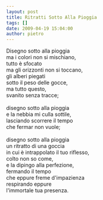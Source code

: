 ```yaml
---
layout: post
title: Ritratti Sotto Alla Pioggia
tags: []
date: 2009-04-19 15:04:00
author: pietro
---
```

Disegno sotto alla pioggia<br/>ma i colori non si mischiano,<br/>tutto è sfocato<br/>ma gli orizzonti non si toccano,<br/>gli alberi piegati<br/>sotto il peso delle gocce,<br/>ma tutto questo,<br/>svanito senza tracce;<br/><br/>disegno sotto alla pioggia<br/>e la nebbia mi culla sottile,<br/>lasciando scorrere il tempo<br/>che fermar non vuole;<br/><br/>disegno sotto alla pioggia<br/>un ritratto di una goccia<br/>in cui è intrappolato il tuo riflesso,<br/>colto non so come,<br/>e la dipingo alla perfezione,<br/>fermando il tempo<br/>che eppure freme d'impazienza<br/>respirando eppure<br/>l'immortale tua presenza.
